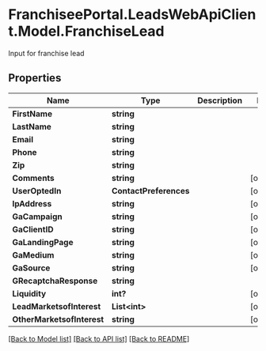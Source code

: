 # FranchiseePortal.LeadsWebApiClient.Model.FranchiseLead
Input for franchise lead

## Properties

Name | Type | Description | Notes
------------ | ------------- | ------------- | -------------
**FirstName** | **string** |  | 
**LastName** | **string** |  | 
**Email** | **string** |  | 
**Phone** | **string** |  | 
**Zip** | **string** |  | 
**Comments** | **string** |  | [optional] 
**UserOptedIn** | **ContactPreferences** |  | [optional] 
**IpAddress** | **string** |  | [optional] 
**GaCampaign** | **string** |  | [optional] 
**GaClientID** | **string** |  | [optional] 
**GaLandingPage** | **string** |  | [optional] 
**GaMedium** | **string** |  | [optional] 
**GaSource** | **string** |  | [optional] 
**GRecaptchaResponse** | **string** |  | 
**Liquidity** | **int?** |  | [optional] 
**LeadMarketsofInterest** | **List&lt;int&gt;** |  | [optional] 
**OtherMarketsofInterest** | **string** |  | [optional] 

[[Back to Model list]](../README.md#documentation-for-models) [[Back to API list]](../README.md#documentation-for-api-endpoints) [[Back to README]](../README.md)

